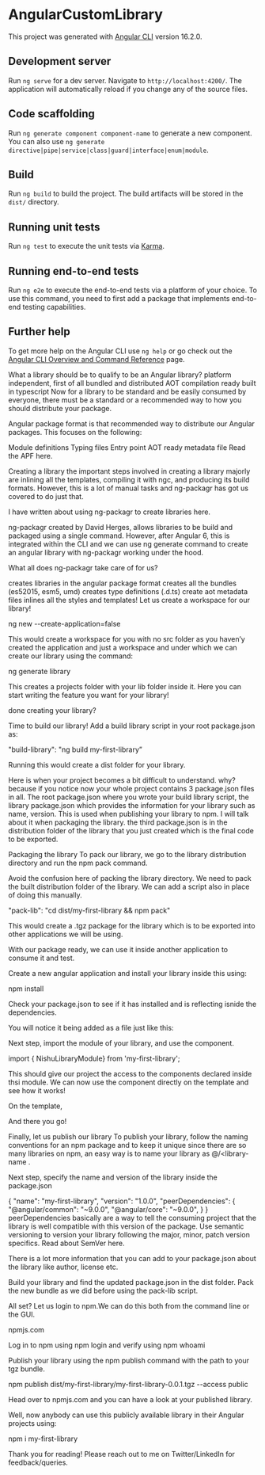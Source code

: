# AngularCustomLibrary

This project was generated with [Angular CLI](https://github.com/angular/angular-cli) version 16.2.0.

## Development server

Run `ng serve` for a dev server. Navigate to `http://localhost:4200/`. The application will automatically reload if you change any of the source files.

## Code scaffolding

Run `ng generate component component-name` to generate a new component. You can also use `ng generate directive|pipe|service|class|guard|interface|enum|module`.

## Build

Run `ng build` to build the project. The build artifacts will be stored in the `dist/` directory.

## Running unit tests

Run `ng test` to execute the unit tests via [Karma](https://karma-runner.github.io).

## Running end-to-end tests

Run `ng e2e` to execute the end-to-end tests via a platform of your choice. To use this command, you need to first add a package that implements end-to-end testing capabilities.

## Further help

To get more help on the Angular CLI use `ng help` or go check out the [Angular CLI Overview and Command Reference](https://angular.io/cli) page.


What a library should be to qualify to be an Angular library?
platform independent, first of all
bundled and distributed
AOT compilation ready
built in typescript
Now for a library to be standard and be easily consumed by everyone, there must be a standard or a recommended way to how you should distribute your package.

Angular package format is that recommended way to distribute our Angular packages. This focuses on the following:

Module definitions
Typing files
Entry point
AOT ready metadata file
Read the APF here.

Creating a library
the important steps involved in creating a library majorly are inlining all the templates, compiling it with ngc, and producing its build formats. However, this is a lot of manual tasks and ng-packagr has got us covered to do just that.

I have written about using ng-packagr to create libraries here.

ng-packagr created by David Herges, allows libraries to be build and packaged using a single command. However, after Angular 6, this is integrated within the CLI and we can use ng generate command to create an angular library with ng-packagr working under the hood.

What all does ng-packagr take care of for us?

creates libraries in the angular package format
creates all the bundles (es52015, esm5, umd)
creates type definitions (.d.ts)
create aot metadata files
inlines all the styles and templates!
Let us create a workspace for our library!

ng new <application-name> --create-application=false


This would create a workspace for you with no src folder as you haven’y created the application and just a workspace and under which we can create our library using the command:

ng generate library <library-name>

This creates a projects folder with your lib folder inside it. Here you can start writing the feature you want for your library!


done creating your library?

Time to build our library!
Add a build library script in your root package.json as:

"build-library": "ng build my-first-library”


Running this would create a dist folder for your library.


Here is when your project becomes a bit difficult to understand. why? because if you notice now your whole project contains 3 package.json files in all. The root package.json where you wrote your build library script, the library package.json which provides the information for your library such as name, version. This is used when publishing your library to npm. I will talk about it when packaging the library.
the third package.json is in the distribution folder of the library that you just created which is the final code to be exported.

Packaging the library
To pack our library, we go to the library distribution directory and run the npm pack command.

Avoid the confusion here of packing the library directory. We need to pack the built distribution folder of the library. We can add a script also in place of doing this manually.

"pack-lib": "cd dist/my-first-library && npm pack"

This would create a .tgz package for the library which is to be exported into other applications we will be using.


With our package ready, we can use it inside another application to consume it and test.

Create a new angular application and install your library inside this using:

npm install <path-to-tgz-file>

Check your package.json to see if it has installed and is reflecting isnide the dependencies.

You will notice it being added as a file just like this:


Next step, import the module of your library, and use the component.

import { NishuLibraryModule} from 'my-first-library';

This should give our project the access to the components declared inside thsi module. We can now use the component directly on the template and see how it works!


On the template,

<section class="body-section">
    <lib-my-first-library></lib-my-first-library>
</section>
And there you go!


Finally, let us publish our library
To publish your library, follow the naming conventions for an npm package and to keep it unique since there are so many libraries on npm, an easy way is to name your library as @<your-username>/<library-name .

Next step, specify the name and version of the library inside the package.json

{
  "name": "my-first-library",
  "version": "1.0.0",
  "peerDependencies": {
        "@angular/common": "~9.0.0",
        "@angular/core": "~9.0.0",
  }
}
peerDependencies basically are a way to tell the consuming project that the library is well compatible with this version of the package. Use semantic versioning to version your library following the major, minor, patch version specifics. Read about SemVer here.

There is a lot more information that you can add to your package.json about the library like author, license etc.

Build your library and find the updated package.json in the dist folder. Pack the new bundle as we did before using the pack-lib script.

All set? Let us login to npm.We can do this both from the command line or the GUI.

npmjs.com

Log in to npm using npm login and verify using npm whoami

Publish your library using the npm publish command with the path to your tgz bundle.

npm publish dist/my-first-library/my-first-library-0.0.1.tgz --access public

Head over to npmjs.com and you can have a look at your published library.


Well, now anybody can use this publicly available library in their Angular projects using:

npm i my-first-library

Thank you for reading!
Please reach out to me on Twitter/LinkedIn for feedback/queries.
